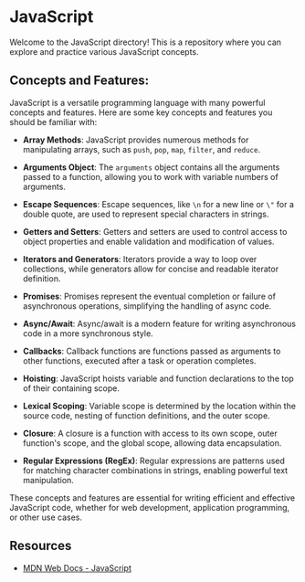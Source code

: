 # JavaScript

Welcome to the JavaScript directory! This is a repository where you can explore and practice various JavaScript concepts.

## Concepts and Features:

JavaScript is a versatile programming language with many powerful concepts and features. Here are some key concepts and features you should be familiar with:

- **Array Methods**: JavaScript provides numerous methods for manipulating arrays, such as `push`, `pop`, `map`, `filter`, and `reduce`.

- **Arguments Object**: The `arguments` object contains all the arguments passed to a function, allowing you to work with variable numbers of arguments.

- **Escape Sequences**: Escape sequences, like `\n` for a new line or `\"` for a double quote, are used to represent special characters in strings.

- **Getters and Setters**: Getters and setters are used to control access to object properties and enable validation and modification of values.

- **Iterators and Generators**: Iterators provide a way to loop over collections, while generators allow for concise and readable iterator definition.

- **Promises**: Promises represent the eventual completion or failure of asynchronous operations, simplifying the handling of async code.

- **Async/Await**: Async/await is a modern feature for writing asynchronous code in a more synchronous style.

- **Callbacks**: Callback functions are functions passed as arguments to other functions, executed after a task or operation completes.

- **Hoisting**: JavaScript hoists variable and function declarations to the top of their containing scope.

- **Lexical Scoping**: Variable scope is determined by the location within the source code, nesting of function definitions, and the outer scope.

- **Closure**: A closure is a function with access to its own scope, outer function's scope, and the global scope, allowing data encapsulation.

- **Regular Expressions (RegEx)**: Regular expressions are patterns used for matching character combinations in strings, enabling powerful text manipulation.

These concepts and features are essential for writing efficient and effective JavaScript code, whether for web development, application programming, or other use cases.


## Resources

- [MDN Web Docs - JavaScript](https://developer.mozilla.org/en-US/docs/Web/JavaScript)